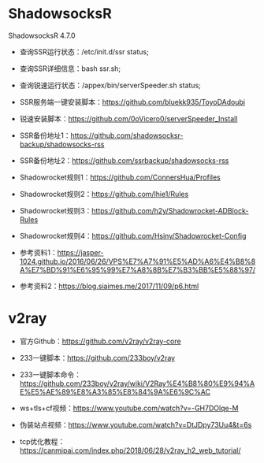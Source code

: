# ShadowsocksR

ShadowsocksR 4.7.0

* 查询SSR运行状态：/etc/init.d/ssr status;

* 查询SSR详细信息：bash ssr.sh;

* 查询锐速运行状态：/appex/bin/serverSpeeder.sh status;

* SSR服务端一键安装脚本：https://github.com/bluekk935/ToyoDAdoubi

* 锐速安装脚本：https://github.com/0oVicero0/serverSpeeder_Install

* SSR备份地址1：https://github.com/shadowsocksr-backup/shadowsocks-rss

* SSR备份地址2：https://github.com/ssrbackup/shadowsocks-rss

* Shadowrocket规则1：https://github.com/ConnersHua/Profiles

* Shadowrocket规则2：https://github.com/lhie1/Rules

* Shadowrocket规则3：https://github.com/h2y/Shadowrocket-ADBlock-Rules

* Shadowrocket规则4：https://github.com/Hsiny/Shadowrocket-Config

* 参考资料1：https://jasper-1024.github.io/2016/06/26/VPS%E7%A7%91%E5%AD%A6%E4%B8%8A%E7%BD%91%E6%95%99%E7%A8%8B%E7%B3%BB%E5%88%97/

* 参考资料2：https://blog.siaimes.me/2017/11/09/p6.html

# v2ray

* 官方Github：https://github.com/v2ray/v2ray-core

* 233一键脚本：https://github.com/233boy/v2ray

* 233一键脚本命令：https://github.com/233boy/v2ray/wiki/V2Ray%E4%B8%80%E9%94%AE%E5%AE%89%E8%A3%85%E8%84%9A%E6%9C%AC

* ws+tls+cf视频：https://www.youtube.com/watch?v=-GH7DOlqe-M

* 伪装站点视频：https://www.youtube.com/watch?v=DtJDpy73Uu4&t=6s

* tcp优化教程：https://canmipai.com/index.php/2018/06/28/v2ray_h2_web_tutorial/

